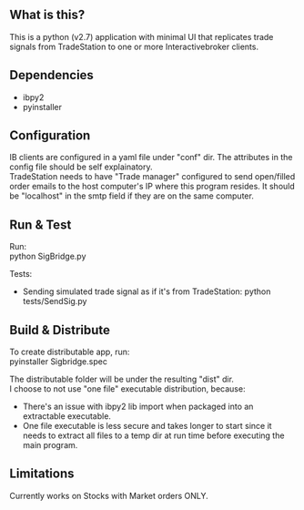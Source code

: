 ## What is this?
This is a python (v2.7) application with minimal UI that replicates trade signals from TradeStation to one or more Interactivebroker clients.

## Dependencies
- ibpy2
- pyinstaller

## Configuration
IB clients are configured in a yaml file under "conf" dir. 
The attributes in the config file should be self explainatory.  
TradeStation needs to have "Trade manager" configured to send open/filled order emails to the host computer's IP where this program resides.  It should be "localhost" in the smtp field if they are on the same computer.

## Run & Test
Run:  
python SigBridge.py

Tests:  
- Sending simulated trade signal as if it's from TradeStation: python tests/SendSig.py 

## Build & Distribute
To create distributable app, run:  
pyinstaller Sigbridge.spec

The distributable folder will be under the resulting "dist" dir.  
I choose to not use "one file" executable distribution, because: 
- There's an issue with ibpy2 lib import when packaged into an extractable executable.
- One file executable is less secure and takes longer to start since it needs to extract all files to a temp dir at run time before executing the main program.

## Limitations
Currently works on Stocks with Market orders ONLY.
